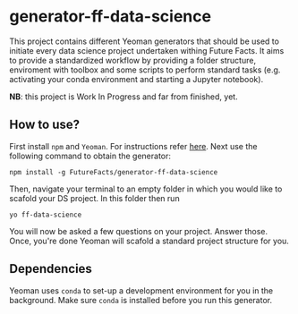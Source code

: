 # generator-ff-data-science
This project contains different Yeoman generators that should be used to initiate every data science project undertaken withing Future Facts. It aims to provide a standardized workflow by providing a folder structure, enviroment with toolbox and some scripts to perform standard tasks (e.g. activating your conda environment and starting a Jupyter notebook).

__NB__: this project is Work In Progress and far from finished, yet.

## How to use?
First install `npm` and `Yeoman`. For instructions refer [here](http://yeoman.io/learning/). Next use the following command to obtain the generator:
```
npm install -g FutureFacts/generator-ff-data-science
```
Then, navigate your terminal to an empty folder in which you would like to scafold your DS project. In this folder then run
```
yo ff-data-science
```
You will now be asked a few questions on your project. Answer those. Once, you're done Yeoman will scafold a standard project structure for you.

## Dependencies
Yeoman uses `conda` to set-up a development environment for you in the background. Make sure `conda` is installed before you run this generator.